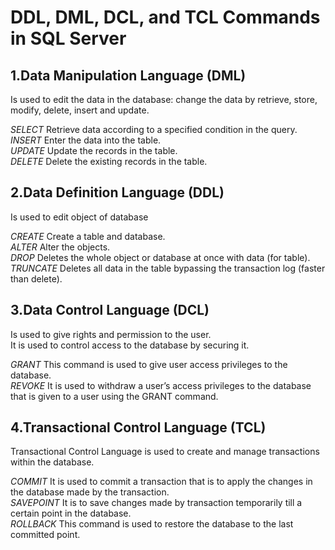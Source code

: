 # DDL, DML, DCL, and TCL Commands in SQL Server

## 1.Data Manipulation Language (DML)

Is used to edit the data in the database: change the data by retrieve, store, modify, delete, insert and update.

*SELECT* Retrieve data according to a specified condition in the query.  
*INSERT* Enter the data into the table.  
*UPDATE* Update the records in the table.  
*DELETE* Delete the existing records in the table.  

## 2.Data Definition Language (DDL)

Is used to edit object of database

*CREATE*   Create a table and database.  
*ALTER*    Alter the objects.  
*DROP*     Deletes the whole object or database at once with data (for table).  
*TRUNCATE* Deletes all data in the table bypassing the transaction log (faster than delete).  

## 3.Data Control Language (DCL)

Is used to give rights and permission to the user.  
It is used to control access to the database by securing it.  

*GRANT*  This command is used to give user access privileges to the database.  
*REVOKE* It is used to withdraw a user’s access privileges to the database that is given to a user using the GRANT command.  

## 4.Transactional Control Language (TCL)

Transactional Control Language is used to create and manage transactions within the database.

*COMMIT*     It is used to commit a transaction that is to apply the changes in the database made by the transaction.  
*SAVEPOINT*  It is to save changes made by transaction temporarily till a certain point in the database.  
*ROLLBACK*   This command is used to restore the database to the last committed point.  
